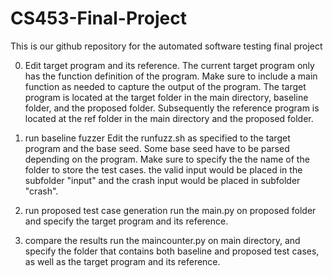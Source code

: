 # CS453-Final-Project

This is our github repository for the automated software testing final project

0. Edit target program and its reference. 
The current target program only has the function definition of the program. Make sure to include a main function as needed to capture the output of the program. The target program is located at the target folder in the main directory, baseline folder, and the proposed folder. Subsequently the reference program is located at the ref folder in the main directory and the proposed folder.

1. run baseline fuzzer
Edit the runfuzz.sh as specified to the target program and the base seed. Some base seed have to be parsed depending on the program. Make sure to specify the the name of the folder to store the test cases. the valid input would be placed in the subfolder "input" and the crash input would be placed in subfolder "crash".

2. run proposed test case generation
run the main.py on proposed folder and specify the target program and its reference.

3. compare the results
run the maincounter.py on main directory, and specify the folder that contains both baseline and proposed test cases, as well as the target program and its reference.
